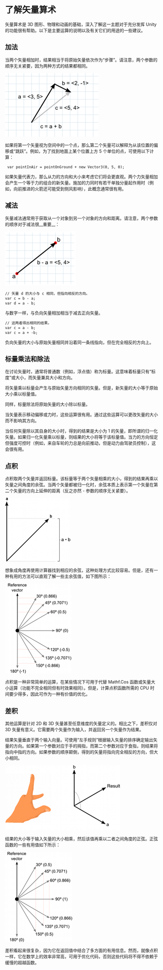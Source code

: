 了解矢量算术
===============================


矢量算术是 3D 图形、物理和动画的基础，深入了解这一主题对于充分发挥 Unity 的功能很有帮助。以下是主要运算的说明以及有关它们的用途的一些建议。

加法
--------


当两个矢量相加时，结果相当于将原始矢量依次作为“步骤”。请注意，两个参数的顺序无关紧要，因为两种方式的结果都相同。


![](../uploads/Main/VectorAdd.png) 

如果将第一个矢量视为空间中的一个点，那么第二个矢量可以解释为从该位置的偏移或“跳跃”。例如，为了找到地面上某个位置上方 5 个单位的点，可使用以下计算：


	 var pointInAir = pointOnGround + new Vector3(0, 5, 0);

如果矢量代表力，那么从力的方向和大小来考虑它们将会更直观。两个力矢量相加会产生一个等于力的组合的新矢量。施加的力同时有若干单独分量起作用时（例如，向前推进的火箭还可能受到侧风影响），此概念通常很有用。


减法
-----------


矢量减法通常用于获取从一个对象到另一个对象的方向和距离。请注意，两个参数的顺序对于减法很__重要__：


![](../uploads/Main/VectorSubtract.png) 



````
// 矢量 d 的大小与 c 相同，但指向相反的方向。
var c = b - a;
var d = a - b;

````

与数字一样，与负向矢量相加相当于减去正向矢量。
	


````
// 这两者得出相同的结果。
var c = a - b;
var c = a + -b;

````

负向矢量的大小与原始矢量相同并沿着同一条线指向，但在完全相反的方向上。


标量乘法和除法
----------------------------------


在讨论矢量时，通常将普通数（例如，浮点值）称为标量。这意味着标量只有“标度”或大小，而矢量兼具大小和方向。

将矢量乘以标量会产生与原始矢量方向相同的矢量。但是，新矢量的大小等于原始大小乘以标量值。

同样，标量除法将原始矢量的大小除以标量。

当矢量表示移动偏移或力时，这些运算很有用。通过这些运算可以更改矢量的大小而不影响其方向。

当任何矢量除以其自身的大小时，得到的结果是大小为 1 的矢量，即所谓的归一化矢量。如果归一化矢量乘以标量，则结果的大小将等于该标量值。当力的方向恒定但强度可控时（例如，来自车轮的力总是向前推动，但是动力由驾驶员控制），这会很有用。


点积
-----------


点积取两个矢量并返回标量。该标量等于两个矢量相乘的大小，得到的结果再乘以矢量之间角度的余弦。当两个矢量都被归一化时，余弦本质上表示第一个矢量在第二个矢量的方向上延伸的距离（反之亦然 - 参数的顺序无关紧要）。


![](../uploads/Main/DotProduct.png) 

想象成角度再使用计算器找到相应的余弦，这种处理方式比较容易。但是，还有一种有用的方法可以直观了解一些主余弦值，如下图所示：


![](../uploads/Main/CosineValues.png) 

点积是一种非常简单的运算，在某些情况下可用于代替 Mathf.Cos 函数或矢量大小运算（功能不完全相同但有时效果相同）。但是，计算点积函数所需的 CPU 时间要少得多，因此可作为一种有价值的优化。


差积
-------------


其他运算是针对 2D 和 3D 矢量甚至任意维度的矢量定义的。相比之下，差积仅对 3D 矢量有意义。它需要两个矢量作为输入，并返回另一个矢量作为结果。

结果矢量垂直于两个输入向量。可使用“左手规则”根据输入矢量的排序确定输出矢量的方向。如果第一个参数对应于手的拇指，而第二个参数对应于食指，则结果将指向中指的方向。如果参数的顺序颠倒，得到的矢量将指向完全相反的方向，但大小相同。


![](../uploads/Main/LeftHandRuleDiagram.png) 

结果的大小等于输入矢量的大小相乘，然后该值再乘以二者之间角度的正弦。正弦函数的一些有用值如下所示：


![](../uploads/Main/SineValues.png) 

差积看起来很复杂，因为它在返回值中结合了多方面的有用信息。然而，就像点积一样，它在数学上的效率非常高，可用于优化代码，否则这些代码将不得不依赖于缓慢的超越函数。
